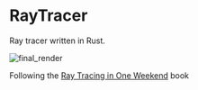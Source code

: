 # RayTracer
Ray tracer written in Rust.

![final_render](https://user-images.githubusercontent.com/31220038/139577399-dec61d1f-b438-436b-bc66-a16e9c6abcb0.png)


Following the [Ray Tracing in One Weekend](https://github.com/RayTracing/raytracing.github.io) book
